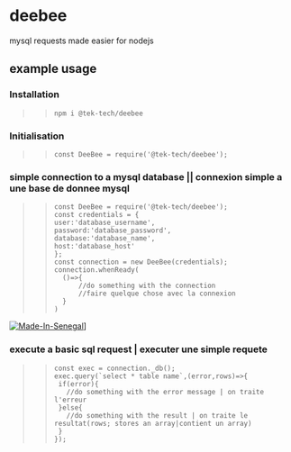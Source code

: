 # deebee
mysql requests made easier for nodejs

## example usage

### Installation
> >```
> >npm i @tek-tech/deebee
> >```
>
>
>
### Initialisation
> >```
> >const DeeBee = require('@tek-tech/deebee');
> >```
>
>
>
### simple connection to a mysql database || connexion simple a une base de donnee mysql
> >```
> >const DeeBee = require('@tek-tech/deebee');
> >const credentials = {
>    >user:'database_username',
>    >password:'database_password',
>    >database:'database_name',
>    >host:'database_host'
>>};
> >const connection = new DeeBee(credentials);
> >connection.whenReady(
> >   ()=>{
> >       //do something with the connection
> >       //faire quelque chose avec la connexion
> >   }
> >)
> >``` 
[![Made-In-Senegal](https://github.com/GalsenDev221/made.in.senegal/blob/master/assets/badge.svg)](https://github.com/GalsenDev221/made.in.senegal)]



### execute a basic sql request | executer une simple requete
> >```
> >const exec = connection._db();
> >exec.query(`select * table name`,(error,rows)=>{
> >  if(error){
> >    //do something with the error message | on traite l'erreur
> >  }else{
> >    //do something with the result | on traite le resultat(rows; stores an array|contient un array)
> >  }
> >});
> >```


